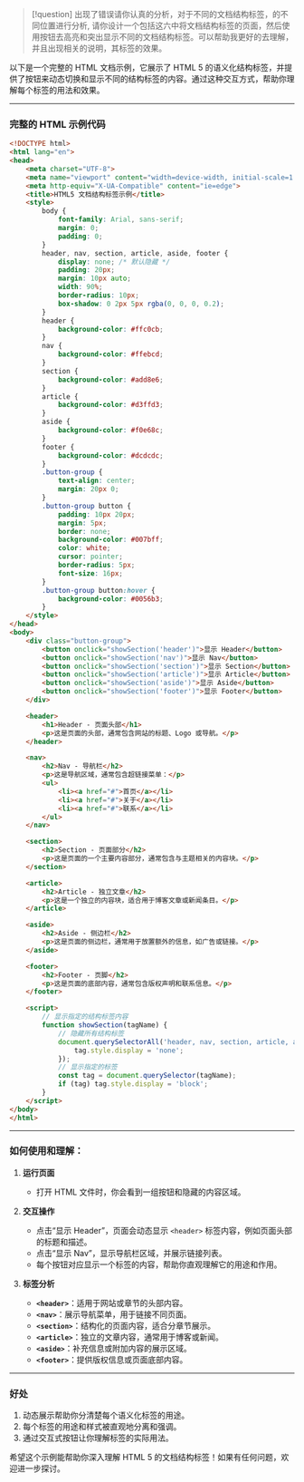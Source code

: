 >[!question] 
>出现了错误请你认真的分析，对于不同的文档结构标签，的不同位置进行分析, 请你设计一个包括这六中将文档结构标签的页面，然后使用按钮去高亮和突出显示不同的文档结构标签。可以帮助我更好的去理解，并且出现相关的说明，其标签的效果。

以下是一个完整的 HTML 文档示例，它展示了 HTML 5 的语义化结构标签，并提供了按钮来动态切换和显示不同的结构标签的内容。通过这种交互方式，帮助你理解每个标签的用法和效果。

---

### 完整的 HTML 示例代码

```html
<!DOCTYPE html>
<html lang="en">
<head>
    <meta charset="UTF-8">
    <meta name="viewport" content="width=device-width, initial-scale=1.0">
    <meta http-equiv="X-UA-Compatible" content="ie=edge">
    <title>HTML5 文档结构标签示例</title>
    <style>
        body {
            font-family: Arial, sans-serif;
            margin: 0;
            padding: 0;
        }
        header, nav, section, article, aside, footer {
            display: none; /* 默认隐藏 */
            padding: 20px;
            margin: 10px auto;
            width: 90%;
            border-radius: 10px;
            box-shadow: 0 2px 5px rgba(0, 0, 0, 0.2);
        }
        header {
            background-color: #ffc0cb;
        }
        nav {
            background-color: #ffebcd;
        }
        section {
            background-color: #add8e6;
        }
        article {
            background-color: #d3ffd3;
        }
        aside {
            background-color: #f0e68c;
        }
        footer {
            background-color: #dcdcdc;
        }
        .button-group {
            text-align: center;
            margin: 20px 0;
        }
        .button-group button {
            padding: 10px 20px;
            margin: 5px;
            border: none;
            background-color: #007bff;
            color: white;
            cursor: pointer;
            border-radius: 5px;
            font-size: 16px;
        }
        .button-group button:hover {
            background-color: #0056b3;
        }
    </style>
</head>
<body>
    <div class="button-group">
        <button onclick="showSection('header')">显示 Header</button>
        <button onclick="showSection('nav')">显示 Nav</button>
        <button onclick="showSection('section')">显示 Section</button>
        <button onclick="showSection('article')">显示 Article</button>
        <button onclick="showSection('aside')">显示 Aside</button>
        <button onclick="showSection('footer')">显示 Footer</button>
    </div>

    <header>
        <h1>Header - 页面头部</h1>
        <p>这是页面的头部，通常包含网站的标题、Logo 或导航。</p>
    </header>

    <nav>
        <h2>Nav - 导航栏</h2>
        <p>这是导航区域，通常包含超链接菜单：</p>
        <ul>
            <li><a href="#">首页</a></li>
            <li><a href="#">关于</a></li>
            <li><a href="#">联系</a></li>
        </ul>
    </nav>

    <section>
        <h2>Section - 页面部分</h2>
        <p>这是页面的一个主要内容部分，通常包含与主题相关的内容块。</p>
    </section>

    <article>
        <h2>Article - 独立文章</h2>
        <p>这是一个独立的内容块，适合用于博客文章或新闻条目。</p>
    </article>

    <aside>
        <h2>Aside - 侧边栏</h2>
        <p>这是页面的侧边栏，通常用于放置额外的信息，如广告或链接。</p>
    </aside>

    <footer>
        <h2>Footer - 页脚</h2>
        <p>这是页面的底部内容，通常包含版权声明和联系信息。</p>
    </footer>

    <script>
        // 显示指定的结构标签内容
        function showSection(tagName) {
            // 隐藏所有结构标签
            document.querySelectorAll('header, nav, section, article, aside, footer').forEach(tag => {
                tag.style.display = 'none';
            });
            // 显示指定的标签
            const tag = document.querySelector(tagName);
            if (tag) tag.style.display = 'block';
        }
    </script>
</body>
</html>
```

---

### **如何使用和理解：**

1. **运行页面**
   - 打开 HTML 文件时，你会看到一组按钮和隐藏的内容区域。

2. **交互操作**
   - 点击“显示 Header”，页面会动态显示 `<header>` 标签内容，例如页面头部的标题和描述。
   - 点击“显示 Nav”，显示导航栏区域，并展示链接列表。
   - 每个按钮对应显示一个标签的内容，帮助你直观理解它的用途和作用。

3. **标签分析**
   - **`<header>`**：适用于网站或章节的头部内容。
   - **`<nav>`**：展示导航菜单，用于链接不同页面。
   - **`<section>`**：结构化的页面内容，适合分章节展示。
   - **`<article>`**：独立的文章内容，通常用于博客或新闻。
   - **`<aside>`**：补充信息或附加内容的展示区域。
   - **`<footer>`**：提供版权信息或页面底部内容。

---

### **好处**
1. 动态展示帮助你分清楚每个语义化标签的用途。
2. 每个标签的用途和样式被直观地分离和强调。
3. 通过交互式按钮让你理解标签的实际用法。

希望这个示例能帮助你深入理解 HTML 5 的文档结构标签！如果有任何问题，欢迎进一步探讨。
